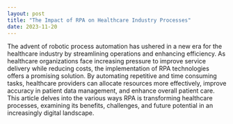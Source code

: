 ```yaml
---
layout: post
title: "The Impact of RPA on Healthcare Industry Processes"
date: 2023-11-20
---
```


The advent of robotic process automation has ushered in a new era for the healthcare industry by streamlining operations and enhancing efficiency. As healthcare organizations face increasing pressure to improve service delivery while reducing costs, the implementation of RPA technologies offers a promising solution. By automating repetitive and time consuming tasks, healthcare providers can allocate resources more effectively, improve accuracy in patient data management, and enhance overall patient care. This article delves into the various ways RPA is transforming healthcare processes, examining its benefits, challenges, and future potential in an increasingly digital landscape.
